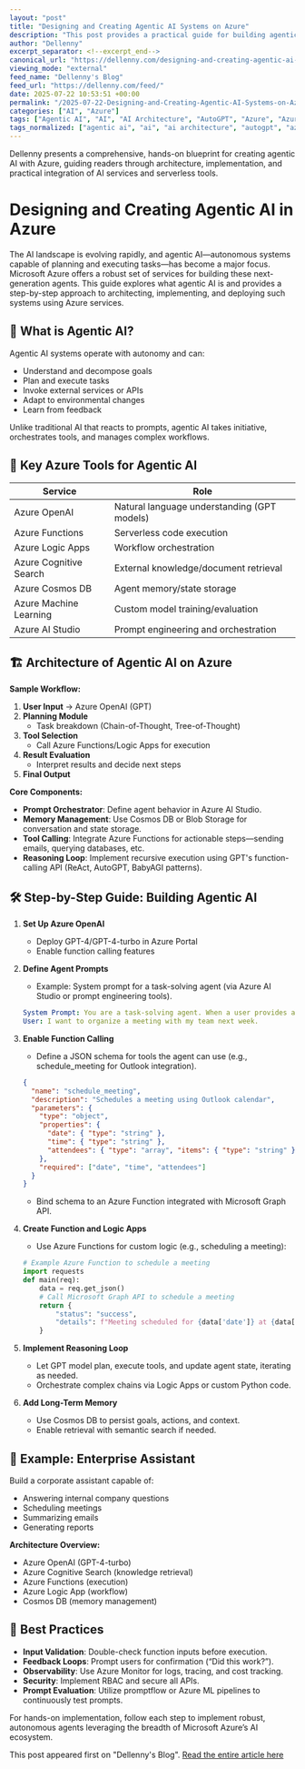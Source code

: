 ```yaml
---
layout: "post"
title: "Designing and Creating Agentic AI Systems on Azure"
description: "This post provides a practical guide for building agentic AI systems using Microsoft Azure's ecosystem, focusing on autonomous agent architectures, tool integration with Azure OpenAI, Functions, Logic Apps, and best practices for security, observability, and memory in enterprise scenarios."
author: "Dellenny"
excerpt_separator: <!--excerpt_end-->
canonical_url: "https://dellenny.com/designing-and-creating-agentic-ai-in-azure/"
viewing_mode: "external"
feed_name: "Dellenny's Blog"
feed_url: "https://dellenny.com/feed/"
date: 2025-07-22 10:53:51 +00:00
permalink: "/2025-07-22-Designing-and-Creating-Agentic-AI-Systems-on-Azure.html"
categories: ["AI", "Azure"]
tags: ["Agentic AI", "AI", "AI Architecture", "AutoGPT", "Azure", "Azure AI", "Azure AI Studio", "Azure Cognitive Search", "Azure Cosmos DB", "Azure Functions", "Azure Logic Apps", "Azure Machine Learning", "Azure Monitor", "Azure OpenAI Service", "BabyAGI", "Chain Of Thought", "Cosmos DB", "Enterprise Assistant", "Function Calling", "GPT 4", "Long Term Memory", "Microsoft Graph API", "Planning Module", "Posts", "Prompt Engineering", "PromptFlow", "RBAC", "ReAct Pattern", "Security Best Practices", "Semantic Search", "Tree Of Thought", "Workflow Orchestration"]
tags_normalized: ["agentic ai", "ai", "ai architecture", "autogpt", "azure", "azure ai", "azure ai studio", "azure cognitive search", "azure cosmos db", "azure functions", "azure logic apps", "azure machine learning", "azure monitor", "azure openai service", "babyagi", "chain of thought", "cosmos db", "enterprise assistant", "function calling", "gpt 4", "long term memory", "microsoft graph api", "planning module", "posts", "prompt engineering", "promptflow", "rbac", "react pattern", "security best practices", "semantic search", "tree of thought", "workflow orchestration"]
---
```


Dellenny presents a comprehensive, hands-on blueprint for creating agentic AI with Azure, guiding readers through architecture, implementation, and practical integration of AI services and serverless tools.<!--excerpt_end-->

# Designing and Creating Agentic AI in Azure

The AI landscape is evolving rapidly, and agentic AI—autonomous systems capable of planning and executing tasks—has become a major focus. Microsoft Azure offers a robust set of services for building these next-generation agents. This guide explores what agentic AI is and provides a step-by-step approach to architecting, implementing, and deploying such systems using Azure services.

## 🧠 What is Agentic AI?

Agentic AI systems operate with autonomy and can:

- Understand and decompose goals
- Plan and execute tasks
- Invoke external services or APIs
- Adapt to environmental changes
- Learn from feedback

Unlike traditional AI that reacts to prompts, agentic AI takes initiative, orchestrates tools, and manages complex workflows.

## 🔧 Key Azure Tools for Agentic AI

| Service                 | Role                                            |
|------------------------|-------------------------------------------------|
| Azure OpenAI           | Natural language understanding (GPT models)      |
| Azure Functions        | Serverless code execution                        |
| Azure Logic Apps       | Workflow orchestration                          |
| Azure Cognitive Search | External knowledge/document retrieval           |
| Azure Cosmos DB        | Agent memory/state storage                      |
| Azure Machine Learning | Custom model training/evaluation                |
| Azure AI Studio        | Prompt engineering and orchestration            |

## 🏗️ Architecture of Agentic AI on Azure

**Sample Workflow:**

1. **User Input** → Azure OpenAI (GPT)
2. **Planning Module**
   - Task breakdown (Chain-of-Thought, Tree-of-Thought)
3. **Tool Selection**
   - Call Azure Functions/Logic Apps for execution
4. **Result Evaluation**
   - Interpret results and decide next steps
5. **Final Output**

**Core Components:**

- **Prompt Orchestrator**: Define agent behavior in Azure AI Studio.
- **Memory Management**: Use Cosmos DB or Blob Storage for conversation and state storage.
- **Tool Calling**: Integrate Azure Functions for actionable steps—sending emails, querying databases, etc.
- **Reasoning Loop**: Implement recursive execution using GPT's function-calling API (ReAct, AutoGPT, BabyAGI patterns).

## 🛠️ Step-by-Step Guide: Building Agentic AI

1. **Set Up Azure OpenAI**
   - Deploy GPT-4/GPT-4-turbo in Azure Portal
   - Enable function calling features

2. **Define Agent Prompts**
   - Example: System prompt for a task-solving agent (via Azure AI Studio or prompt engineering tools).

   ```yaml
   System Prompt: You are a task-solving agent. When a user provides a goal, break it into steps. Use tools as needed, reasoning step-by-step.
   User: I want to organize a meeting with my team next week.
   ```

3. **Enable Function Calling**
   - Define a JSON schema for tools the agent can use (e.g., schedule_meeting for Outlook integration).

   ```json
   {
     "name": "schedule_meeting",
     "description": "Schedules a meeting using Outlook calendar",
     "parameters": {
       "type": "object",
       "properties": {
         "date": { "type": "string" },
         "time": { "type": "string" },
         "attendees": { "type": "array", "items": { "type": "string" } }
       },
       "required": ["date", "time", "attendees"]
     }
   }
   ```

   - Bind schema to an Azure Function integrated with Microsoft Graph API.

4. **Create Function and Logic Apps**
   - Use Azure Functions for custom logic (e.g., scheduling a meeting):

   ```python
   # Example Azure Function to schedule a meeting
   import requests
   def main(req):
       data = req.get_json()
       # Call Microsoft Graph API to schedule a meeting
       return {
           "status": "success",
           "details": f"Meeting scheduled for {data['date']} at {data['time']}"
       }
   ```

5. **Implement Reasoning Loop**
   - Let GPT model plan, execute tools, and update agent state, iterating as needed.
   - Orchestrate complex chains via Logic Apps or custom Python code.

6. **Add Long-Term Memory**
   - Use Cosmos DB to persist goals, actions, and context.
   - Enable retrieval with semantic search if needed.

## 🤖 Example: Enterprise Assistant

Build a corporate assistant capable of:

- Answering internal company questions
- Scheduling meetings
- Summarizing emails
- Generating reports

**Architecture Overview:**

- Azure OpenAI (GPT-4-turbo)
- Azure Cognitive Search (knowledge retrieval)
- Azure Functions (execution)
- Azure Logic App (workflow)
- Cosmos DB (memory management)

## 🧩 Best Practices

- **Input Validation**: Double-check function inputs before execution.
- **Feedback Loops**: Prompt users for confirmation (“Did this work?”).
- **Observability**: Use Azure Monitor for logs, tracing, and cost tracking.
- **Security**: Implement RBAC and secure all APIs.
- **Prompt Evaluation**: Utilize promptflow or Azure ML pipelines to continuously test prompts.

For hands-on implementation, follow each step to implement robust, autonomous agents leveraging the breadth of Microsoft Azure’s AI ecosystem.

This post appeared first on "Dellenny's Blog". [Read the entire article here](https://dellenny.com/designing-and-creating-agentic-ai-in-azure/)
